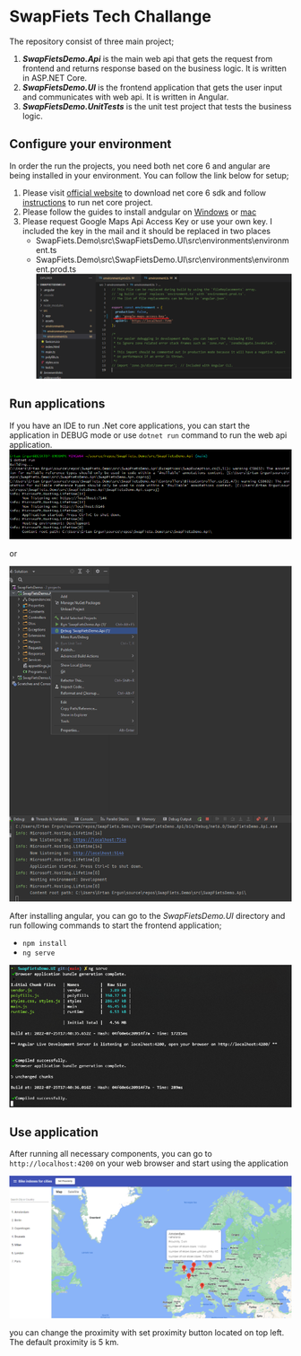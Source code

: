 # SwapFiets Tech Challange

The repository consist of three main project;
1. ***SwapFietsDemo.Api*** is the main web api that gets the request from frontend and returns response based on the business logic. It is written in ASP.NET Core.
2. ***SwapFietsDemo.UI*** is the frontend application that gets the user input and communicates with web api. It is written in Angular.
3. ***SwapFietsDemo.UnitTests*** is the unit test project that tests the business logic.

## Configure your environment

In order the run the projects, you need both net core 6 and angular are being installed in your environment. You can follow the link below for setup;
1. Please visit [official website](https://dotnet.microsoft.com/en-us/download/dotnet/6.0) to download net core 6 sdk and follow [instructions](https://docs.microsoft.com/en-us/dotnet/core/tools/dotnet-run) to run net core project.
2. Please follow the guides to install andgular on [Windows](https://ccbill.com/kb/install-angular-on-windows) or [mac](https://www.knowledgehut.com/blog/web-development/install-angular-on-macos)
3. Please request Google Maps Api Access Key or use your own key. I included the key in the mail and it should be replaced in two places
    - SwapFiets.Demo\src\SwapFietsDemo.UI\src\environments\environment.ts
    - SwapFiets.Demo\src\SwapFietsDemo.UI\src\environments\environment.prod.ts
    ![Dotnet run command](Screenshot-5.png)

## Run applications
If you have an IDE to run .Net core applications, you can start the application in DEBUG mode or use `` dotnet run `` command to run the web api application.
![Dotnet run command](Screenshot-1.png)

or

![IDE Debug](Screenshot-2.png)

After installing angular, you can go to the *SwapFietsDemo.UI* directory and run following commands to start the frontend application;
- `` npm install ``
- `` ng serve ``


![IDE Debug](Screenshot-3.png)

## Use application
After running all necessary components, you can go to `` http://localhost:4200 `` on your web browser and start using the application

![Application](Screenshot-4.png)

you can change the proximity with set proximity button located on top left. The default proximity is 5 km. 